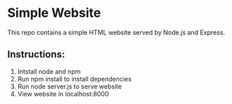# Simple Website
This repo contains a simple HTML website served by Node.js and Express.

## Instructions:
1. Intstall node and npm
2. Run npm install to install dependencies
3. Run node server.js to serve website
4. View website in localhost:8000
